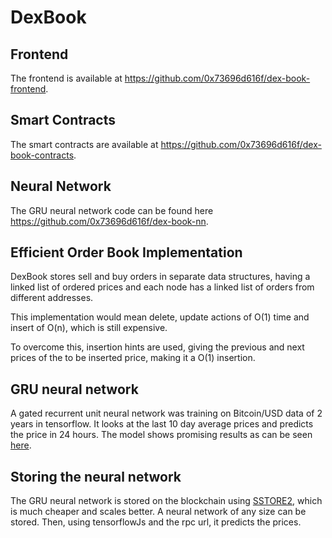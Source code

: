 # DexBook

## Frontend

The frontend is available at https://github.com/0x73696d616f/dex-book-frontend.

## Smart Contracts

The smart contracts are available at https://github.com/0x73696d616f/dex-book-contracts.

## Neural Network

The GRU neural network code can be found here https://github.com/0x73696d616f/dex-book-nn.

## Efficient Order Book Implementation

DexBook stores sell and buy orders in separate data structures, having a linked list of ordered prices and each node has a linked list of orders from different addresses.

This implementation would mean delete, update actions of O(1) time and insert of O(n), which is still expensive.

To overcome this, insertion hints are used, giving the previous and next prices of the to be inserted price, making it a O(1) insertion.

## GRU neural network

A gated recurrent unit neural network was training on Bitcoin/USD data of 2 years in tensorflow. It looks at the last 10 day average prices and predicts the price in 24 hours. The model shows promising results as can be seen [here](https://github.com/0x73696d616f/dex-book-nn).

## Storing the neural network

The GRU neural network is stored on the blockchain using [SSTORE2](https://github.com/transmissions11/solmate/blob/main/src/utils/SSTORE2.sol), which is much cheaper and scales better. A neural network of any size can be stored. Then, using tensorflowJs and the rpc url, it predicts the prices.